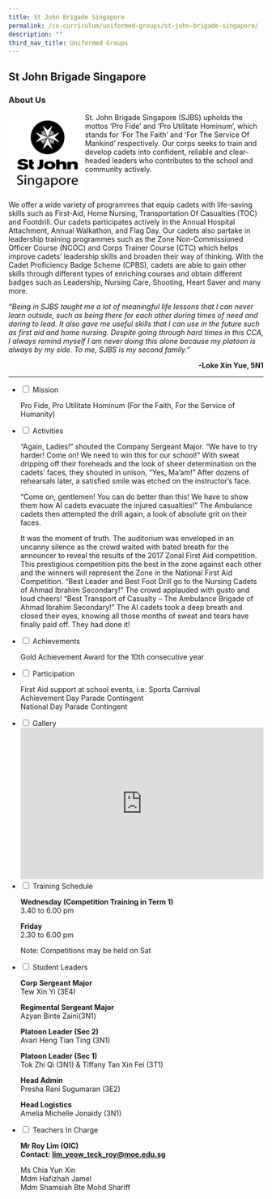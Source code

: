 ```yaml
---
title: St John Brigade Singapore
permalink: /co-curriculum/uniformed-groups/st-john-brigade-singapore/
description: ""
third_nav_title: Uniformed Groups
---
```

## St John Brigade Singapore

### About Us
<img style="width: 30%;" src="/images/sjbs.png" align = "LEFT" />
St. John Brigade Singapore (SJBS) upholds the mottos &lsquo;Pro Fide&rsquo; and &lsquo;Pro Utilitate Hominum&rsquo;, which stands for &lsquo;For The Faith&rsquo; and &lsquo;For The Service Of Mankind&rsquo; respectively. Our corps seeks to train and develop cadets into confident, reliable and clear-headed leaders who contributes to the school and community actively.

<br clear="left">

We offer a wide variety of programmes that equip cadets with life-saving skills such as First-Aid, Home Nursing, Transportation Of Casualties (TOC) and Footdrill. Our cadets participates actively in the Annual Hospital Attachment, Annual Walkathon, and Flag Day. Our cadets also partake in leadership training programmes such as the Zone Non-Commissioned Officer Course (NCOC) and Corps Trainer Course (CTC) which helps improve cadets&rsquo; leadership skills and broaden their way of thinking. With the Cadet Proficiency Badge Scheme (CPBS), cadets are able to gain other skills through different types of enriching courses and obtain different badges such as Leadership, Nursing Care, Shooting, Heart Saver and many more.

_“Being in SJBS taught me a lot of meaningful life lessons that I can never learn outside, such as being there for each other during times of need and daring to lead. It also gave me useful skills that I can use in the future such as first aid and home nursing. Despite going through hard times in this CCA, I always remind myself I am never doing this alone because my platoon is always by my side. To me, SJBS is my second family.”_

<div style="text-align: right;"><b>-Loke Xin Yue, 5N1</b></div>

<hr>
<ul class="jekyllcodex_accordion">
<li><input id="accordion1" type="checkbox" /> <label for="accordion1">Mission</label>
<div>
<p>Pro Fide, Pro Utilitate Hominum (For the Faith, For the Service of Humanity)</p>
</div>
</li>
<li><input id="accordion2" type="checkbox" /> <label for="accordion2">Activities</label>
<div>
<p>&ldquo;Again, Ladies!&rdquo; shouted the Company Sergeant Major. &ldquo;We have to try harder! Come on! We need to win this for our school!&rdquo; With sweat dripping off their foreheads and the look of sheer determination on the cadets&rsquo; faces, they shouted in unison, &ldquo;Yes, Ma&rsquo;am!&rdquo; After dozens of rehearsals later, a satisfied smile was etched on the instructor&rsquo;s face.</p>
<p>&ldquo;Come on, gentlemen! You can do better than this! We have to show them how AI cadets evacuate the injured casualties!&rdquo; The Ambulance cadets then attempted the drill again, a look of absolute grit on their faces.</p>
<p>It was the moment of truth. The auditorium was enveloped in an uncanny silence as the crowd waited with bated breath for the announcer to reveal the results of the 2017 Zonal First Aid competition. This prestigious competition pits the best in the zone against each other and the winners will represent the Zone in the National First Aid Competition. &ldquo;Best Leader and Best Foot Drill go to the Nursing Cadets of Ahmad Ibrahim Secondary!&rdquo; The crowd applauded with gusto and loud cheers! &ldquo;Best Transport of Casualty &ndash; The Ambulance Brigade of Ahmad Ibrahim Secondary!&rdquo; The AI cadets took a deep breath and closed their eyes, knowing all those months of sweat and tears have finally paid off. They had done it!</p>
</div>
</li>
<li><input id="accordion3" type="checkbox" /> <label for="accordion3">Achievements</label>
<div>
<p>Gold Achievement Award for the 10th consecutive year</p>
</div>
</li>
<li><input id="accordion4" type="checkbox" /> <label for="accordion4">Participation</label>
<div>
<p>First Aid support at school events, i.e. Sports Carnival<br />Achievement Day Parade Contingent<br />National Day Parade Contingent</p>
</div>
</li>
<li><input id="accordion5" type="checkbox" /> <label for="accordion5">Gallery</label>
<div>
<iframe src="https://docs.google.com/presentation/d/e/2PACX-1vQfdbK7NXIudaT_0LZX-s82NlqE3DDJIv-tjTF8CBWjhPhKUFiOHq87NAD_b66gWIScYDm-sDM3gCNZ/embed?start=false&loop=false&delayms=5000" frameborder="0" width="480" height="299" allowfullscreen="true"></iframe>
</div>
</li>
<li><input id="accordion6" type="checkbox" /> <label for="accordion6">Training Schedule</label>
<div>
<p><strong>Wednesday (Competition Training in Term 1)<br /></strong>3.40 to 6.00 pm</p>
<p><strong>Friday<br /></strong>2.30 to 6.00 pm</p>
<p>Note: Competitions may be held on Sat</p>
</div>
</li>
<li><input id="accordion7" type="checkbox" /> <label for="accordion7">Student Leaders</label>
<div>
<p><strong>Corp Sergeant Major<br /></strong>Tew Xin Yi (3E4)</p>
<p><strong>Regimental Sergeant Major<br /></strong>Azyan Binte Zaini(3N1)</p>
<p><strong>Platoon Leader (Sec 2)<br /></strong>Avari Heng Tian Ting&nbsp;(3N1)</p>
<p><strong>Platoon Leader (Sec 1)<br /></strong>Tok Zhi Qi&nbsp;(3N1) &amp;&nbsp;Tiffany Tan Xin Fei (3T1)</p>
<p><strong>Head Admin<br /></strong>Presha Rani Sugumaran&nbsp;(3E2)</p>
<p><strong>Head Logistics<br /></strong>Amelia Michelle Jonaidy (3N1)</p>
</div>
</li>
<li><input id="accordion8" type="checkbox" /> <label for="accordion8">Teachers In Charge</label>
<div>
<p><strong>Mr Roy Lim (OIC)<br /></strong><strong>Contact:&nbsp;<a href="mailto:lim_yeow_teck_roy@moe.edu.sg" target="">lim_yeow_teck_roy@moe.edu.sg</a></strong></p>
<p>Ms Chia Yun Xin<br />Mdm Hafizhah Jamel<br />Mdm Shamsiah Bte Mohd Shariff</p>
</div>
</li>
</ul>